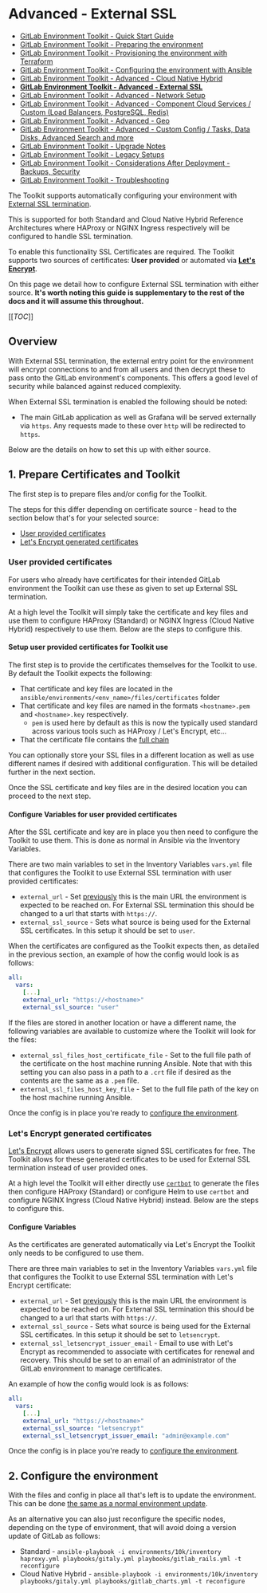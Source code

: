 # Advanced - External SSL

- [GitLab Environment Toolkit - Quick Start Guide](environment_quick_start_guide.md)
- [GitLab Environment Toolkit - Preparing the environment](environment_prep.md)
- [GitLab Environment Toolkit - Provisioning the environment with Terraform](environment_provision.md)
- [GitLab Environment Toolkit - Configuring the environment with Ansible](environment_configure.md)
- [GitLab Environment Toolkit - Advanced - Cloud Native Hybrid](environment_advanced_hybrid.md)
- [**GitLab Environment Toolkit - Advanced - External SSL**](environment_advanced_ssl.md)
- [GitLab Environment Toolkit - Advanced - Network Setup](environment_advanced_network.md)
- [GitLab Environment Toolkit - Advanced - Component Cloud Services / Custom (Load Balancers, PostgreSQL, Redis)](environment_advanced_services.md)
- [GitLab Environment Toolkit - Advanced - Geo](environment_advanced_geo.md)
- [GitLab Environment Toolkit - Advanced - Custom Config / Tasks, Data Disks, Advanced Search and more](environment_advanced.md)
- [GitLab Environment Toolkit - Upgrade Notes](environment_upgrades.md)
- [GitLab Environment Toolkit - Legacy Setups](environment_legacy.md)
- [GitLab Environment Toolkit - Considerations After Deployment - Backups, Security](environment_post_considerations.md)
- [GitLab Environment Toolkit - Troubleshooting](environment_troubleshooting.md)

The Toolkit supports automatically configuring your environment with [External SSL termination](https://docs.gitlab.com/ee/administration/load_balancer.html#load-balancers-terminate-ssl-without-backend-ssl).

This is supported for both Standard and Cloud Native Hybrid Reference Architectures where HAProxy or NGINX Ingress respectively will be configured to handle SSL termination.

To enable this functionality SSL Certificates are required. The Toolkit supports two sources of certificates: **User provided** or automated via [**Let's Encrypt**](https://letsencrypt.org/).

On this page we detail how to configure External SSL termination with either source. **It's worth noting this guide is supplementary to the rest of the docs and it will assume this throughout.**

[[_TOC_]]

## Overview

With External SSL termination, the external entry point for the environment will encrypt connections to and from all users and then decrypt these to pass onto the GitLab environment's components. This offers a good level of security while balanced against reduced complexity.

When External SSL termination is enabled the following should be noted:

- The main GitLab application as well as Grafana will be served externally via `https`. Any requests made to these over `http` will be redirected to `https`.

Below are the details on how to set this up with either source.

## 1. Prepare Certificates and Toolkit

The first step is to prepare files and/or config for the Toolkit.

The steps for this differ depending on certificate source - head to the section below that's for your selected source:

- [User provided certificates](#user-provided-certificates)
- [Let's Encrypt generated certificates](#lets-encrypt-generated-certificates)

### User provided certificates

For users who already have certificates for their intended GitLab environment the Toolkit can use these as given to set up External SSL termination.

At a high level the Toolkit will simply take the certificate and key files and use them to configure HAProxy (Standard) or NGINX Ingress (Cloud Native Hybrid) respectively to use them. Below are the steps to configure this.

#### Setup user provided certificates for Toolkit use

The first step is to provide the certificates themselves for the Toolkit to use. By default the Toolkit expects the following:

- That certificate and key files are located in the `ansible/environments/<env_name>/files/certificates` folder
- That certificate and key files are named in the formats `<hostname>.pem` and `<hostname>.key` respectively.
  - `pem` is used here by default as this is now the typically used standard across various tools such as HAProxy / Let's Encrypt, etc...
- That the certificate file contains the [full chain](https://www.digicert.com/kb/ssl-support/pem-ssl-creation.htm)

You can optionally store your SSL files in a different location as well as use different names if desired with additional configuration. This will be detailed further in the next section.

Once the SSL certificate and key files are in the desired location you can proceed to the next step.

#### Configure Variables for user provided certificates

After the SSL certificate and key are in place you then need to configure the Toolkit to use them. This is done as normal in Ansible via the Inventory Variables.

There are two main variables to set in the Inventory Variables `vars.yml` file that configures the Toolkit to use External SSL termination with user provided certificates:

- `external_url` - Set [previously](environment_configure.md) this is the main URL the environment is expected to be reached on. For External SSL termination this should be changed to a url that starts with `https://`.
- `external_ssl_source` - Sets what source is being used for the External SSL certificates. In this setup it should be set to `user`.

When the certificates are configured as the Toolkit expects then, as detailed in the previous section, an example of how the config would look is as follows:

```yml
all:
  vars:
    [...]
    external_url: "https://<hostname>"
    external_ssl_source: "user"
```

If the files are stored in another location or have a different name, the following variables are available to customize where the Toolkit will look for the files:

- `external_ssl_files_host_certificate_file` - Set to the full file path of the certificate on the host machine running Ansible. Note that with this setting you can also pass in a path to a `.crt` file if desired as the contents are the same as a `.pem` file.
- `external_ssl_files_host_key_file` - Set to the full file path of the key on the host machine running Ansible.

Once the config is in place you're ready to [configure the environment](#2-configure-the-environment).

### Let's Encrypt generated certificates

[Let's Encrypt](https://letsencrypt.org/) allows users to generate signed SSL certificates for free. The Toolkit allows for these generated certificates to be used for External SSL termination instead of user provided ones.

At a high level the Toolkit will either directly use [`certbot`](https://certbot.eff.org/) to generate the files then configure HAProxy (Standard) or configure Helm to use `certbot` and configure NGINX Ingress (Cloud Native Hybrid) instead. Below are the steps to configure this.

#### Configure Variables

As the certificates are generated automatically via Let's Encrypt the Toolkit only needs to be configured to use them.

There are three main variables to set in the Inventory Variables `vars.yml` file that configures the Toolkit to use External SSL termination with Let's Encrypt certificate:

- `external_url` - Set [previously](environment_configure.md) this is the main URL the environment is expected to be reached on. For External SSL termination this should be changed to a url that starts with `https://`.
- `external_ssl_source` - Sets what source is being used for the External SSL certificates. In this setup it should be set to `letsencrypt`.
- `external_ssl_letsencrypt_issuer_email` - Email to use with Let's Encrypt as recommended to associate with certificates for renewal and recovery. This should be set to an email of an administrator of the GitLab environment to manage certificates.

An example of how the config would look is as follows:

```yml
all:
  vars:
    [...]
    external_url: "https://<hostname>"
    external_ssl_source: "letsencrypt"
    external_ssl_letsencrypt_issuer_email: "admin@example.com"
```

Once the config is in place you're ready to [configure the environment](#2-configure-the-environment).

## 2. Configure the environment

With the files and config in place all that's left is to update the environment. This can be done [the same as a normal environment update](environment_configure.md#3-configure-update).

As an alternative you can also just reconfigure the specific nodes, depending on the type of environment, that will avoid doing a version update of GitLab as follows:

- Standard - `ansible-playbook -i environments/10k/inventory haproxy.yml playbooks/gitaly.yml playbooks/gitlab_rails.yml -t reconfigure`
- Cloud Native Hybrid - `ansible-playbook -i environments/10k/inventory playbooks/gitaly.yml playbooks/gitlab_charts.yml -t reconfigure`
